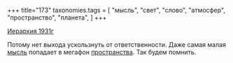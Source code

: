 +++
title="173"
taxonomies.tags = [
 "мысль",
 "свет",
 "слово",
 "атмосфер",
 "пространство",
 "планета",
]
+++

[Иерархия 1931г](/agni/1931)

Потому нет выхода ускользнуть от ответственности. Даже самая малая [мысль](/tags/мысль) попадает в мегафон [пространства](/tags/пространство). Так будем помнить.   

